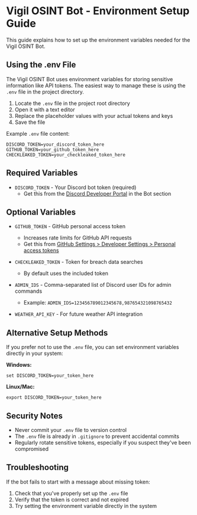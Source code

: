 # Vigil OSINT Bot - Environment Setup Guide

This guide explains how to set up the environment variables needed for the Vigil OSINT Bot.

## Using the .env File

The Vigil OSINT Bot uses environment variables for storing sensitive information like API tokens. The easiest way to manage these is using the `.env` file in the project directory.

1. Locate the `.env` file in the project root directory
2. Open it with a text editor
3. Replace the placeholder values with your actual tokens and keys
4. Save the file

Example `.env` file content:
```
DISCORD_TOKEN=your_discord_token_here
GITHUB_TOKEN=your_github_token_here
CHECKLEAKED_TOKEN=your_checkleaked_token_here
```

## Required Variables

* `DISCORD_TOKEN` - Your Discord bot token (required)
  * Get this from the [Discord Developer Portal](https://discord.com/developers/applications) in the Bot section

## Optional Variables

* `GITHUB_TOKEN` - GitHub personal access token
  * Increases rate limits for GitHub API requests
  * Get this from [GitHub Settings > Developer Settings > Personal access tokens](https://github.com/settings/tokens)

* `CHECKLEAKED_TOKEN` - Token for breach data searches
  * By default uses the included token

* `ADMIN_IDS` - Comma-separated list of Discord user IDs for admin commands
  * Example: `ADMIN_IDS=123456789012345678,987654321098765432`

* `WEATHER_API_KEY` - For future weather API integration

## Alternative Setup Methods

If you prefer not to use the `.env` file, you can set environment variables directly in your system:

**Windows:**
```
set DISCORD_TOKEN=your_token_here
```

**Linux/Mac:**
```
export DISCORD_TOKEN=your_token_here
```

## Security Notes

* Never commit your `.env` file to version control
* The `.env` file is already in `.gitignore` to prevent accidental commits
* Regularly rotate sensitive tokens, especially if you suspect they've been compromised

## Troubleshooting

If the bot fails to start with a message about missing token:
1. Check that you've properly set up the `.env` file
2. Verify that the token is correct and not expired
3. Try setting the environment variable directly in the system
